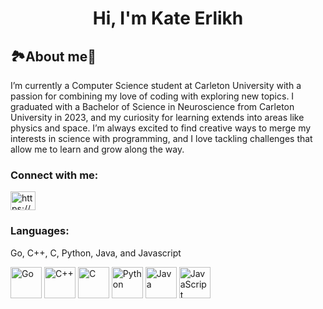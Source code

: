 <h1 align="center">Hi, I'm Kate Erlikh</h1>
<h2>🏞️About me🌌</h2>

I’m currently a Computer Science student at Carleton University with a passion for combining my love of coding with exploring new topics. I graduated with a Bachelor of Science in Neuroscience from Carleton University in 2023, and my curiosity for learning extends into areas like physics and space. I’m always excited to find creative ways to merge my interests in science with programming, and I love tackling challenges that allow me to learn and grow along the way.

<h3 align="left">Connect with me: </h3>
<p align="left">
<a href="https://www.linkedin.com/in/kerlikh" target="blank"><img align="center" src="https://raw.githubusercontent.com/rahuldkjain/github-profile-readme-generator/master/src/images/icons/Social/linked-in-alt.svg" alt="https://www.linkedin.com/in/kerlikh" height="30" width="40" /></a>
</p>

<h3 align="left">Languages:</h3>

Go, C++, C, Python, Java, and Javascript

<img src="https://cdn.jsdelivr.net/gh/devicons/devicon/icons/go/go-original.svg" alt="Go" width="50" /> <img src="https://cdn.jsdelivr.net/gh/devicons/devicon/icons/cplusplus/cplusplus-original.svg" alt="C++" width="50" /> <img src="https://cdn.jsdelivr.net/gh/devicons/devicon/icons/c/c-original.svg" alt="C" width="50" /> <img src="https://cdn.jsdelivr.net/gh/devicons/devicon/icons/python/python-original.svg" alt="Python" width="50" /> <img src="https://cdn.jsdelivr.net/gh/devicons/devicon/icons/java/java-original.svg" alt="Java" width="50" /> <img src="https://cdn.jsdelivr.net/gh/devicons/devicon/icons/javascript/javascript-original.svg" alt="JavaScript" width="50" />

